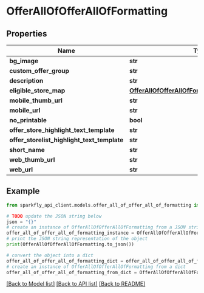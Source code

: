 # OfferAllOfOfferAllOfFormatting


## Properties

Name | Type | Description | Notes
------------ | ------------- | ------------- | -------------
**bg_image** | **str** |  | [optional] 
**custom_offer_group** | **str** |  | [optional] 
**description** | **str** |  | [optional] 
**eligible_store_map** | [**OfferAllOfOfferAllOfFormattingEligibleStoreMap**](OfferAllOfOfferAllOfFormattingEligibleStoreMap.md) |  | [optional] 
**mobile_thumb_url** | **str** |  | [optional] 
**mobile_url** | **str** |  | [optional] 
**no_printable** | **bool** |  | [optional] 
**offer_store_highlight_text_template** | **str** |  | [optional] 
**offer_storelist_highlight_text_template** | **str** |  | [optional] 
**short_name** | **str** |  | [optional] 
**web_thumb_url** | **str** |  | [optional] 
**web_url** | **str** |  | [optional] 

## Example

```python
from sparkfly_api_client.models.offer_all_of_offer_all_of_formatting import OfferAllOfOfferAllOfFormatting

# TODO update the JSON string below
json = "{}"
# create an instance of OfferAllOfOfferAllOfFormatting from a JSON string
offer_all_of_offer_all_of_formatting_instance = OfferAllOfOfferAllOfFormatting.from_json(json)
# print the JSON string representation of the object
print(OfferAllOfOfferAllOfFormatting.to_json())

# convert the object into a dict
offer_all_of_offer_all_of_formatting_dict = offer_all_of_offer_all_of_formatting_instance.to_dict()
# create an instance of OfferAllOfOfferAllOfFormatting from a dict
offer_all_of_offer_all_of_formatting_from_dict = OfferAllOfOfferAllOfFormatting.from_dict(offer_all_of_offer_all_of_formatting_dict)
```
[[Back to Model list]](../README.md#documentation-for-models) [[Back to API list]](../README.md#documentation-for-api-endpoints) [[Back to README]](../README.md)


